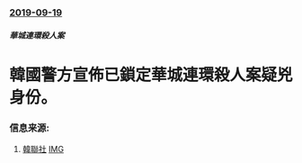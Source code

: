 ### [2019-09-19](/news/2019/09/19/index.md)

##### 華城連環殺人案
# 韓國警方宣佈已鎖定華城連環殺人案疑兇身份。 




### 信息来源:

1. [韓聯社](https://cn.yna.co.kr/view/ACK20190919001300881) [IMG](https://img.yna.co.kr/photo/yna/YH/2019/09/19/PYH2019091903380006100_P4.jpg)
